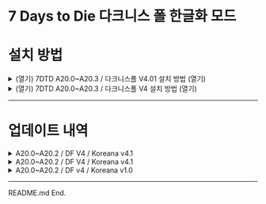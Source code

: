 # 7 Days to Die 다크니스 폴 한글화 모드

# 설치 방법

<details><summary>(열기) 7DTD A20.0~A20.3 / 다크니스폴 V4.01 설치 방법 (열기)</summary>

<br/>

1. GitHub 우측 Release로 가서 최신 버전의 zip 파일을 받으세요
     * 다운로드 링크: 
2. 7 Days to Die 설치 폴더로 이동
3. 압축 파일을 열어서 Mods 폴더를 7 Daysto Die 설치 폴더에 압축 해제
4. Mods 폴더로 이동
5. 0-DarknessFallsCore_Koreana, 3-DF-BdubsVehicles_Koreana라는 폴더가 나오면 게임 실행. (실행 중이었으면 종료 후 재실행)  

---

</details>

<details><summary>(열기) 7DTD A20.0~A20.3 / 다크니스폴 V4 설치 방법 (열기)</summary>

<br/>

1. GitHub 우측 Release로 가서 최신 버전의 zip 파일을 받으세요
    * 다운로드 링크: [DarknessFalls_Koreana.zip](https://github.com/Zuxico3219-Gmail/Darkness-Falls-Koreana/releases/download/7d2d-darknessfalls/DarknessFalls_Koreana.zip)
2. 7 Days to Die 설치 폴더로 이동
3. 압축 파일을 열어서 Mods 폴더를 7 Daysto Die 설치 폴더에 압축 해제
4. Mods 폴더로 이동
5. 0-DarknessFallsCore_Koreana, 3-DF-BdubsVehicles_Koreana라는 폴더가 나오면 게임 실행. (실행 중이었으면 종료 후 재실행)  

</details>

---









# 업데이트 내역

<details><summary>A20.0~A20.2 / DF V4 / Koreana v4.1</summary>

<br/>

# A20.0~A20.3 / DF V4.01 / Koreana V4.2

* 내역1

---

</details>

<details><summary>A20.0~A20.2 / DF V4 / Koreana v4.1</summary>

<br/>

# A20.0~A20.2 / DF V4 / Koreana V4.1

## 스킬
* perkTitaniumCraftingRank1Desc,"[DECEA3]요구사항:[-] 플레이어 레벨 75\n단조 티타늄, 티타늄 창, 곤봉, 소방도끼, 삽, 곡괭이, 티타늄 화살촉 레시피 해제"
    * 추가된 티타늄 제작이 많음
    * 티타늄 칼날 트랩, 티타늄 다트 함정, 티타늄 다트, 티타늄 전기 울타리 구역 추가
* perkSteelCraftingRank1Desc,"[DECEA3]요구사항:[-] 과학 제작 2, 무기 제작 2, 도구 제작 3, 플레이어 레벨 50, 직업: 노동자 불가\n모든 강철 도구와 단조강, 도가니, 강철 화살촉 레시피 해제"
    * 레시피 모두 나열
    * 스테인리스 강철 형태 추가
* perkIronCraftingRank1Desc,"[DECEA3]요구사항:[-] 화덕 먼저 1, 도구 제작 2, 직업: 노동자 불가\n모든 철제 도구와 소방관 헬멧 레시피 해제"
    * 모든 철제 도구 -> 철제 소방 도끼,철제 곡괭이,철삽
* perkScrapCraftingRank1Desc,[DECEA3]요구사항:[-] 도구 제작 1\n모든 고철 도구와 무기 레시피 해제
    * 모든 고철 도구와 무기 -> 하나하나 나열
* perkCoilgunsRank1Desc,"[DECEA3]요구사항:[-] 플레이어 레벨 50\n코일 권총/샷건과 각 총기 부품, 탄약, 코일 전지 레시피 해제"
    * 플레이어 레벨 50 -> 60
* perkCoilgunsName,코일 총기 제작
    * 1,2,3에서 1,2로 변경됨
    * 레시피 해제 목록 디테일하게 수정
* perkYeahScienceName,이게 과학이지!
    * 강철 탄약 레시피 해제 추가
    * 탄약 상자 레시피 해제 추가
    * 로보틱 드론 제작등급 +10~50 추가
* perkSlowMetabolismName,철제 위장
    * 음식과 물 섭취량 +10%~+50% 삭제
* perkGreaseMonkeyDesc,황무지의 쓰레기로 차량과 도구를 만드는 방법을 배워봅시다!
    * \n자전거와 미니바이크는 본 특성 없이 부품으로 조립할 수 있습니다 삭제
* perkFlurryOfBlowsDesc,한 손 근거리 무기에 특화되어 빠른 강타를 맹렬히 퍼부어 적을 사정없이 두들깁니다\n돌 도끼,장도리,분해도구,칼,곤봉,배턴,너클,빠루,광선검에 적용됩니다
    * 빠루, 광선검, 레이저 만능도구 추가
* perkGottaGoFastName,누구보다 빠르게
    * 타격무기,날붙이 무기,빠루,전기톱,광선검의 공격속도 +5~25% 추가
* perkPhysicalConditioningName,신체 단련
    * 방어 등급 +2~10
    * 추위,더위 저항 +2~10추가
* perkCraftFutureTechName,미래공학 제작
    * 레시피 해제: 부품 계열 추가
    * 레시피 해제: 아크건, 로켓 펄스 (탄약) 삭제 (파밍 불가 상태)
* perkMasterFarmerRank1Desc,"식물 육성 램프와 유전자 변형 작물로 지하에서 농사를 지을 수 있고, 능력치와 특성을 증진시키는 할아버지의 비밀 레시피를 배웁니다\n식물 육성 램프와 유전자 변형 작물 그리고 블랙스트랩 커피 외 수많은 요리 레시피 해제\n자동 샷건 레시피 해제. 샷건과 고철 괭이의 제작등급 +10"
    * 제작 등급 +10: 고철 괭이 -> 괭이, 코일 샷건 추가
    * 유전자 변형 작물, 자동 샷건 몸통 레시피 추가
* perkMasterScavengerRank1Desc,".44 데저트 벌쳐,티타늄 너클의 레시피 해제\n듀크,탄환,놋쇠,납,쓰레기,음식,의약품,보석 발견량 +10%\n전리품 가방 획득률 +10%\n권총, 너클의 제작등급 +10"
    * 레시피 해제: 데저트 이글 몸통 추가
    * 퀘퀘스트 보상 듀크 +50%, 퀘스트 보상 경험치 +25% 추가
* perkMasterSurvivalistRank1Desc,"M4A1 돌격소총,패딩 방어구,가죽 방어구,고철 방어구,\n철제 방어구,강철 방어구의 제작등급 +10\n티타늄 마체테,말린 고기,신호 조명탄,서바이벌 횃불,대형 배낭,메가 크러시,M4A1 자동소총,자동소총 부품,자동소총 총열,자동소총 개머리판,자동소총 몸통,바이오 연료,석유통,화약 더미 (1000)의 레시피 해제"
    * 자동소총 재료 레시피 해제 추가
    * 화약 -> 화약 더미 (1000) 레시피 해제 수정
* perkMasterSecurityRank1Desc,"자동소총, 코일 돌격소총, 티타늄 강화 곤봉, 군용 방어구, 티타늄 방어구의 제작등급 +10\nM60 기관총, 자동소총 부품, 자동소총 총열, 자동소총 개머리판, 자동소총 몸통, 티타늄 강화 곤봉, 티타늄 방어구, 군용 방어구, 고급 전술 조끼 개조, 고급 탄피 회수기 개조 레시피 해제"
    * 자동소총 재료 추가
* attClassSurvivalistRank2Desc,"마지막 직업퀘스트 완료 시 획득\n패딩, 가죽, 고철, 철제, 강철 갑옷과 M4A1 돌격소총의 제작등급 +10\n손목 시계 개조 레시피 해제"
    * 천 -> 패딩
    * 철제 -> 고철
    * 철 -> 철제
* attClassSecurityRank2Desc,"마지막 직업퀘스트 완료 시 획득\n자동화기,코일 자동소총,군용 방어구,티타늄 방어구의 제작등급 +10"
    * 코일 자동소총 추가
* attClassScientistRank2Desc,"마지막 직업퀘스트 완료 시 획득\n칼, 창, 전투도끼, 로켓 발사기, 배턴, 로보틱 드론, 화염 방사기,빠루의 제작등급 +10"
    * 빠루 추가
* attClassMechanicRank2Desc,"마지막 직업퀘스트 완료 시 획득\n곤봉, 슬레지해머, SMG-5, 로보틱 터렛, 분해도구 제작등급 +10"
    * 해머 -> 슬레지해머
* attClassHunterRank2Desc,"마지막 직업퀘스트 완료 시 획득\n활과 석궁,라이플,코일 저격 라이플의 제작등급 +10.\n앉아있을 때 동물 추적자 능력 획득"
    * 코일 저격 라이플 추가
* perkAmmoCraftingName,주간 총알잡지
    * A20 변경점 적용: 강철 탄약, 탄약 상자 추가, HP(하이파워) 적용
* perkElectricBasicsName,전기 기초이론
    * A20 변경점 적용: DIY 1: 여러 조명들을 플레이어 조명으로 통합
* perkConcreteMixingName,콘크리트 혼합
    * A20 변경점 적용: 콘크리트 형태 레시피 추가
* perkLockPickingName,자물쇠 따기
    * 자물쇠 따는 시간 A20 변경점 수정: - 10%-50% -> - 15%-90%
* perkCraftScienceName,과학 제작
    * 풀리는 개조 전체 목록 추가
* perkThisIsMyRifleName,내 라이플 맛 좀 봐라!
    * 데미지 설명 오류 수정
    * 연사속도 A20 변경점 수정: 10%-50% -> 15-35%
    * 정확도, 반동, 무기조작,최대 사거리, 유효 사거리 설명 추가
* perkTheOutlawName,무법자
* perkBoomStickName,붐스틱
* perkBetterLeadThanDeadName,죽느냐 쏘느냐
* perkRobinHoodName,로빈 후드
    * 정확도, 반동, 무기조작 설명 추가
* perkCraftScienceDesc,더 좋은 장치를 원하나요?\n개조 부품 레시피 해제\n(자동차 관련 물품 제작등급 +10 ~ +50)
    * (자동차 관련 물품 제작등급) 삭제

## 개조

* modArmorStoragePocket,방어구 주머니 개조
* modArmorDoubleStoragePocket,방어구 2배 주머니 개조
* modArmorTripleStoragePocket,방어구 3배 주머니 개조
    * 방어구 -> 외투 주머니 개조

## 상인 구매 스킬

* response_1135977894,작업용 싱크대 (3000 듀크)
    * 작업용 싱크대 -> 얼간이를 위한 주방공사
* response_1135977895,작업용 붙박이 오븐 (3000 듀크)
    * 작업용 붙박이 오븐 -> 얼간이를 위한 주방공사

## 기타 설명

* DFToolsoftheTrade,거래 도구
    * 거래 도구 -> 작업 도구
* chickenCoopDesc,닭장을 밖에 두고 알이 부화할 때까지 기다리세요. 수확한 후에는 동물 사료로 다시 업그레이드 해야합니다 (사료를 손에 쥐고 닭장을 우클릭 하세요)
    * 동물 사료 -> 동물 먹이
* RazorNoWorkResponseText,이봐. 일거리 있어 ?
* EveNoWorkResponseText,이봐. 일거리 있어 ?
* AnnaNoWorkResponseText,이봐. 일거리 있어 ?
    * 이봐. 일거리 있어 ? -> 혹시 제가 할 일이 있습니까 ?
* RazorNoWorkStatementText,없어. 넌 신뢰가 안가거든. 경비대 대장이나 보러 가.
    * 경비대 대장 -> 화이트 리버 정찰병
* loadingTipBladedWeapons,"나이프나 마체테 같은 날붙이 무기는 동물이나 시체에서 고기, 가죽, 뼈를 수확할 때 유용합니다.\n이들 무기는 공격 시마다 출혈 디버프를 부여하며, 날붙이 무기 수련도로 효과를 더 강화할 수도 있습니다."
    * 수련도 -> 숙련도 

---

</details>

<details><summary>A20.0~A20.2 / DF v4 / Koreana v1.0</summary>

<br/>

* 7 Days to Die A20 stable (20.0~20.2)
* DarknessFalls V4
* 셉투다, 닥폴 업데이트에 따라 업데이트

</details>



---

README.md End.
